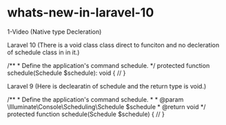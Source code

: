 # whats-new-in-laravel-10

1-Video (Native type Decleration)

Laravel 10 (There is a void class class direct to funciton and no decleration of schedule class in in it.)

/**
    * Define the application's command schedule.
*/
protected function schedule(Schedule $schedule): void
{
    //
}

Laravel 9 (Here is declearatin of schedule and the return type is void.)

/**
    * Define the application's command schedule.
    *
    * @param  \Illuminate\Console\Scheduling\Schedule  $schedule
    * @return void
*/
protected function schedule(Schedule $schedule)
{
 //
}

